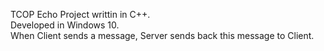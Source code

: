 TCOP Echo Project writtin in C++. \
Developed in Windows 10. \
When Client sends a message, Server sends back this message to Client. 
